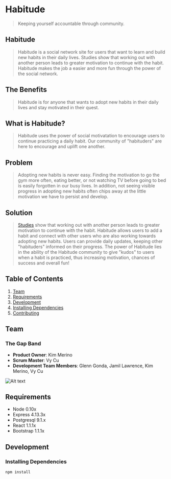 

# Habitude #
> Keeping yourself accountable through community.

## Habitude ##
> Habitude is a social network site for users that want to learn and build new habits in their daily lives. Studies show that working out with another person leads to greater motivation to continue with the habit. Habitude makes the job a easier and more fun through the power of the social network.

## The Benefits ##
> Habitude is for anyone that wants to adopt new habits in their daily lives and stay motivated in their quest. 

## What is Habitude? ##
> Habitude uses the power of social motivatation to encourage users to continue practicing a daily habit. Our community of "habituders" are here to encourage and uplift one another.

## Problem ##
> Adopting new habits is never easy. Finding the motivation to go the gym more often, eating better, or not watching TV before going to bed is easily forgotten in our busy lives. In addition, not seeing visible progress in adopting new habits often chips away at the little motivation we have to persist and develop.

## Solution ##
> [Studies](#http://psychcentral.com/news/2012/05/30/exercising-with-a-partner-boosts-motivation/39421.html) show that working out with another person leads to greater motivation to continue with the habit. Habitude allows users to add a habit and connect with other users who are also working towards adopting new habits. Users can provide daily updates, keeping other "habituders" informed on their progress. The power of Habitude lies in the ability of the Habitude community to give "kudos" to users when a habit is practiced, thus increasing motivation, chances of success and overall fun!

## Table of Contents ##
1. [Team](#team)
1. [Requirements](#requirements)
1. [Development](#development)
  1. [Installing Dependencies](#installing-dependencies)
1. [Contributing](CONTRIBUTING.MD)

## Team ##
### The Gap Band ###
  - __Product Owner__: Kim Merino
  - __Scrum Master__: Vy Cu
  - __Development Team Members__: Glenn Gonda, Jamil Lawrence, Kim Merino, Vy Cu

![Alt text](http://stream1.gifsoup.com/view1/1129039/gap-band-1-o.gif)


## Requirements
- Node 0.10x
- Express 4.13.3x 
- Postgresql 9.1.x
- React 1.1.1x
- Bootstrap 1.1.1x

## Development
### Installing Dependencies
```sh
npm install
```

